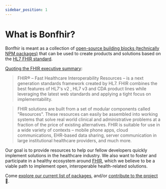 ```yaml
---
sidebar_position: 1
---
```


# What is Bonfhir?

Bonfhir is meant as a collection of [open-source building blocks (technically NPM packages)](/packages/foundation/core) that can be used to create products and solutions based on
the [HL7 FHIR standard](https://hl7.org/fhir/).

[Quoting the FHIR executive summary](https://hl7.org/fhir/summary.html):

> FHIR® – Fast Healthcare Interoperability Resources – is a next generation standards framework created by HL7.
> FHIR combines the best features of HL7's v2 , HL7 v3 and CDA product lines while leveraging the latest web standards and applying a tight focus on implementability.

> FHIR solutions are built from a set of modular components called "Resources".
> These resources can easily be assembled into working systems that solve real world clinical and administrative problems at a fraction of the price of existing alternatives.
> FHIR is suitable for use in a wide variety of contexts – mobile phone apps, cloud communications, EHR-based data sharing, server communication in large institutional healthcare providers, and much more.

Our goal is to provide resources to help our fellow developers quickly implement solutions in the healthcare industry.
We also want to foster and participate in a healthy ecosystem around [FHIR](https://hl7.org/fhir), which we believe to be a viable path to implement open, interoperable health-related solutions.

Come [explore our current list of packages](/packages/foundation/core), and/or [contribute to the project](/contributing/contributing) 🚀.
